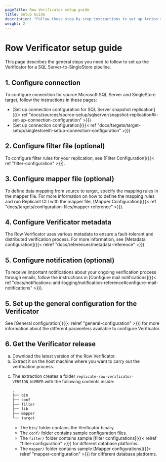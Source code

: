 ```yaml
---
pageTitle: Row Verificator setup guide
title: Setup Guide
description: "Follow these step-by-step instructions to set up Arcion's Row Verificator."
weight: 2
---
```


# Row Verificator setup guide
This page describes the general steps you need to follow to set up the Verificator for a SQL Server-to-SingleStore pipeline.

## 1. Configure connection
To configure connection for source Microsoft SQL Server and SingleStore target, follow the instructions in these pages: 
- [Set up connection configuration for SQL Server snapshot replication]({{< ref "docs/sources/source-setup/sqlserver/snapshot-replication#ii-set-up-connection-configuration" >}}) 
- [Set up connection configuration]({{< ref "docs/targets/target-setup/singlestore#i-setup-connection-configuration" >}})

## 2. Configure filter file (optional)
To configure filter rules for your replication, see [Filter Configuration]({{< ref "filter-configuration" >}}).

## 3. Configure mapper file (optional)
To define data mapping from source to target, specify the mapping rules in the mapper file. For more information on how to define the mapping rules and run Replicant CLI with the mapper file, [Mapper Configuration]({{< ref "docs/targets/configuration-files/mapper-reference" >}}).

## 4. Configure Verificator metadata
The Row Verificator uses various metadata to ensure a fault-tolerant and distributed verification process. For more information, see [Metadata configuration]({{< relref "docs/references/metadata-reference" >}}).

## 5. Configure notification (optional)
To receive important notifications about your ongoing verification process through emails, follow the instructions in [Configure mail notifications]({{< ref "docs/notifications-and-logging/notification-reference#configure-mail-notifications" >}}).

## 5. Set up the general configuration for the Verificator
See [General configuration]({{< relref "general-configuration" >}}) for more information about the different parameters available to configure Verificator.

## 6. Get the Verificator release
<ol type="a">
<li>Download the latest version of the Row Verificator.</li>
<li>Extract it on the host machine where you want to carry out the verification process.</li>
<li>

The extraction creates a folder `replicate-row-verificator-VERSION_NUMBER` with the following contents inside:

```sh
.
├── bin
├── conf
├── filter
├── lib
├── mapper
└── target
```

- The `bin/` folder contains the Verificator binary.
- The `conf/` folder contains sample configuration files.
- The `filter/` folder contains sample [filter configurations]({{< relref "filter-configuration" >}}) for different database platforms.
- The `mapper/` folder contains sample [Mapper configurations]({{< relref "mapper-configuration" >}}) for different database platforms.
    </li>
</ol>